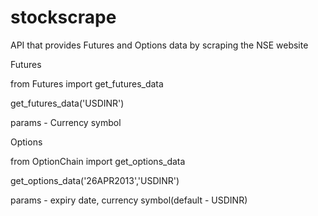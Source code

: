 stockscrape
===========
API that provides Futures and Options data by scraping the NSE website

Futures

from Futures import get_futures_data

get_futures_data('USDINR')

params - Currency symbol

Options

from OptionChain import get_options_data

get_options_data('26APR2013','USDINR')

params - expiry date, currency symbol(default - USDINR)
